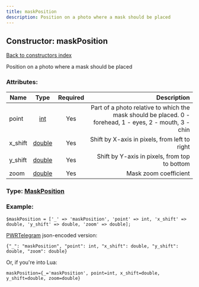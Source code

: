 ```yaml
---
title: maskPosition
description: Position on a photo where a mask should be placed
---
```

## Constructor: maskPosition  
[Back to constructors index](index.md)



Position on a photo where a mask should be placed

### Attributes:

| Name     |    Type       | Required | Description |
|----------|:-------------:|:--------:|------------:|
|point|[int](../types/int.md) | Yes|Part of a photo relative to which the mask should be placed. 0 - forehead, 1 - eyes, 2 - mouth, 3 - chin|
|x\_shift|[double](../types/double.md) | Yes|Shift by X-axis in pixels, from left to right|
|y\_shift|[double](../types/double.md) | Yes|Shift by Y-axis in pixels, from top to bottom|
|zoom|[double](../types/double.md) | Yes|Mask zoom coefficient|



### Type: [MaskPosition](../types/MaskPosition.md)


### Example:

```
$maskPosition = ['_' => 'maskPosition', 'point' => int, 'x_shift' => double, 'y_shift' => double, 'zoom' => double];
```  

[PWRTelegram](https://pwrtelegram.xyz) json-encoded version:

```
{"_": "maskPosition", "point": int, "x_shift": double, "y_shift": double, "zoom": double}
```


Or, if you're into Lua:  


```
maskPosition={_='maskPosition', point=int, x_shift=double, y_shift=double, zoom=double}

```


